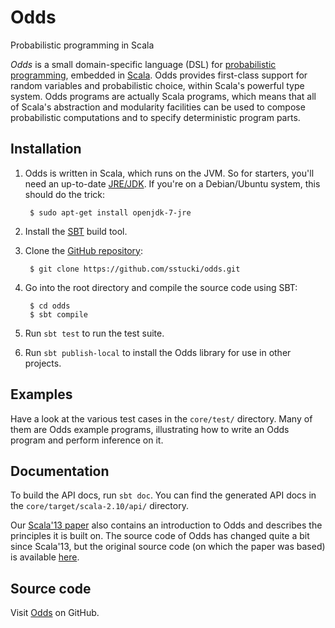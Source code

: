 Odds
====

Probabilistic programming in Scala

*Odds* is a small domain-specific language (DSL) for
[probabilistic programming](http://probabilistic-programming.org/),
embedded in [Scala](http://scala-lang.org/).  Odds provides
first-class support for random variables and probabilistic choice,
within Scala's powerful type system.  Odds programs are actually Scala
programs, which means that all of Scala's abstraction and modularity
facilities can be used to compose probabilistic computations and to
specify deterministic program parts.


Installation
------------

1. Odds is written in Scala, which runs on the JVM.  So for starters,
   you'll need an up-to-date [JRE/JDK](http://openjdk.java.net/).  If
   you're on a Debian/Ubuntu system, this should do the trick:

        $ sudo apt-get install openjdk-7-jre

2. Install the [SBT](http://www.scala-sbt.org/) build tool.

3. Clone the [GitHub repository](https://github.com/sstucki/odds):

        $ git clone https://github.com/sstucki/odds.git

4. Go into the root directory and compile the source code using SBT:

        $ cd odds
        $ sbt compile

5. Run `sbt test` to run the test suite.

6. Run `sbt publish-local` to install the Odds library for use in
   other projects.


Examples
--------

Have a look at the various test cases in the `core/test/` directory.
Many of them are Odds example programs, illustrating how to write an
Odds program and perform inference on it.


Documentation
-------------

To build the API docs, run `sbt doc`.  You can find the generated API
docs in the `core/target/scala-2.10/api/` directory.

Our [Scala'13 paper](http://dx.doi.org/10.1145/2489837.2489848) also
contains an introduction to Odds and describes the principles it is
built on.  The source code of Odds has changed quite a bit since
Scala'13, but the original source code (on which the paper was based)
is available [here](https://github.com/sstucki/odds/tree/scala13).


Source code
-----------

Visit [Odds](https://github.com/sstucki/odds) on GitHub.
